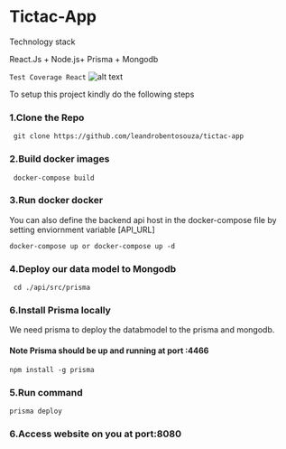 # Tictac-App
Technology stack

React.Js + Node.js+ Prisma + Mongodb

`` Test Coverage React ``
![alt text](https://image.prntscr.com/image/fE33C64JRsWJTxfpT6ezqA.png)

To setup this project kindly do the following steps
### 1.Clone the Repo
```
 git clone https://github.com/leandrobentosouza/tictac-app
```

### 2.Build docker images
```
 docker-compose build
```

### 3.Run docker docker
You can also define the backend api host in the docker-compose file by setting enviornment variable 
[API_URL]
```
docker-compose up or docker-compose up -d
```

### 4.Deploy our data model to Mongodb
```
 cd ./api/src/prisma
```

### 6.Install Prisma locally
We need prisma to deploy the databmodel to the prisma and mongodb.
#### Note Prisma should be up and running at port :4466
```
npm install -g prisma
```


### 5.Run command
```
prisma deploy
```

### 6.Access website on you at port:8080
